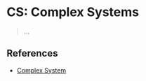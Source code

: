 # CS: Complex Systems

> ...

## References

- [Complex System](https://en.wikipedia.org/wiki/Complex_system)
